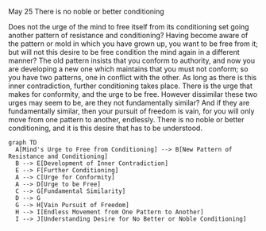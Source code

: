 May 25
There is no noble or better conditioning

Does not the urge of the mind to free itself from its conditioning set going another pattern of resistance and conditioning? Having become aware of the pattern or mold in which you have grown up, you want to be free from it; but will not this desire to be free condition the mind again in a different manner? The old pattern insists that you conform to authority, and now you are developing a new one which maintains that you must not conform; so you have two patterns, one in conflict with the other. As long as there is this inner contradiction, further conditioning takes place.
There is the urge that makes for conformity, and the urge to be free. However dissimilar these two urges may seem to be, are they not fundamentally similar? And if they are fundamentally similar, then your pursuit of freedom is vain, for you will only move from one pattern to another, endlessly. There is no noble or better conditioning, and it is this desire that has to be understood.

```mermaid
graph TD
  A[Mind's Urge to Free from Conditioning] --> B[New Pattern of Resistance and Conditioning]
  B --> E[Development of Inner Contradiction]
  E --> F[Further Conditioning]
  A --> C[Urge for Conformity]
  A --> D[Urge to be Free]
  C --> G[Fundamental Similarity]
  D --> G
  G --> H[Vain Pursuit of Freedom]
  H --> I[Endless Movement from One Pattern to Another]
  I --> J[Understanding Desire for No Better or Noble Conditioning]
```
